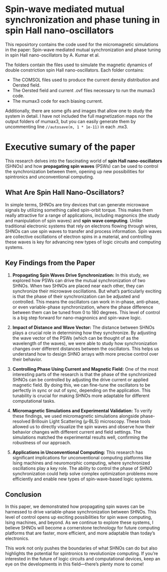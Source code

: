 # Spin-wave mediated mutual synchronization and phase tuning in spin Hall nano-oscillators
This reposirtory contains the code used for the micromagnetic simulations in the paper: Spin-wave mediated mutual synchronization and phase tuning in spin Hall nano-oscillators by A. Kumar et al.

The folders contain the files used to simulate the magnetic dynamics of double constriction spin Hall nano-oscillators. Each folder contains:
* The COMSOL files used to produce the current density distribution and Oersted field.
* The Oersted field and current .ovf files necessary to run the mumax3 code.
* The mumax3 code for each biasing current.

Additionally, there are some gifs and images that allow one to study the system in detail. I have not included the full magnetization maps nor the output folders of mumax3, but you can easily generate them by uncommenting line ```//autosave(m, 1 * 1e-11)``` in each .mx3.

# Executive sumary of the paper
This research delves into the fascinating world of **spin Hall nano-oscillators** (SHNOs) and how **propagating spin waves** (PSWs) can be used to control the synchronization between them, opening up new possibilities for spintronics and unconventional computing.

## What Are Spin Hall Nano-Oscillators?

In simple terms, SHNOs are tiny devices that can generate microwave signals by utilizing something called spin-orbit torque. This makes them really attractive for a range of applications, including magnonics (the study and manipulation of spin waves) and **spin wave computing**. Unlike traditional electronic systems that rely on electrons flowing through wires, SHNOs can use spin waves to transfer and process information. Spin waves are collective oscillations of electron spins in a material, and controlling these waves is key for advancing new types of logic circuits and computing systems.
## Key Findings from the Paper

1. **Propagating Spin Waves Drive Synchronization:** In this study, we explored how PSWs can drive the mutual synchronization of two SHNOs. When two SHNOs are placed near each other, they can synchronize their microwave oscillations. But what’s particularly exciting is that the phase of their synchronization can be adjusted and controlled. This means the oscillators can work in in-phase, anti-phase, or even variable-phase synchronization, where the phase difference between them can be tuned from 0 to 180 degrees. This level of control is a big step forward for nano-magnonics and spin-wave logic.

2. **Impact of Distance and Wave Vector:** The distance between SHNOs plays a crucial role in determining how they synchronize. By adjusting the wave vector of the PSWs (which can be thought of as the wavelength of the waves), we were able to study how synchronization changes over different distances between the oscillators. This helps us understand how to design SHNO arrays with more precise control over their behavior.

3. **Controlling Phase Using Current and Magnetic Field:** One of the most interesting parts of the research is that the phase of the synchronized SHNOs can be controlled by adjusting the drive current or applied magnetic field. By doing this, we can fine-tune the oscillators to be perfectly in sync or out of sync, depending on the application. This tunability is crucial for making SHNOs more adaptable for different computational tasks.

4. **Micromagnetic Simulations and Experimental Validation:** To verify these findings, we used micromagnetic simulations alongside phase-resolved Brillouin Light Scattering (µ-BLS) microscopy. These tools allowed us to directly visualize the spin waves and observe how their behavior changes with different current and field settings. The simulations matched the experimental results well, confirming the robustness of our approach.

5. **Applications in Unconventional Computing:** This research has significant implications for unconventional computing platforms like Ising machines and neuromorphic computing, where synchronized oscillations play a key role. The ability to control the phase of SHNO synchronization could help solve complex optimization problems more efficiently and enable new types of spin-wave-based logic systems.

## Conclusion

In this paper, we demonstrated how propagating spin waves can be harnessed to drive variable-phase synchronization between SHNOs. This level of control opens up exciting possibilities for spin wave computing, Ising machines, and beyond. As we continue to explore these systems, I believe SHNOs will become a cornerstone technology for future computing platforms that are faster, more efficient, and more adaptable than today’s electronics.

This work not only pushes the boundaries of what SHNOs can do but also highlights the potential for spintronics to revolutionize computing. If you’re interested in the future of logic circuits and computational devices, keep an eye on the developments in this field—there’s plenty more to come!
